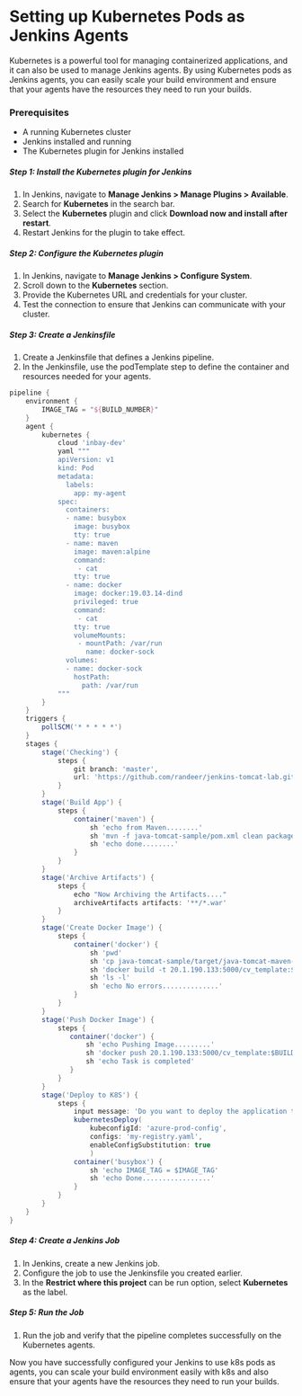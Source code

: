 # Setting up Kubernetes Pods as Jenkins Agents

Kubernetes is a powerful tool for managing containerized applications, and it can also be used to manage Jenkins agents. By using Kubernetes pods as Jenkins agents, you can easily scale your build environment and ensure that your agents have the resources they need to run your builds.

### Prerequisites
- A running Kubernetes cluster
- Jenkins installed and running
- The Kubernetes plugin for Jenkins installed

##### Step 1: Install the Kubernetes plugin for Jenkins
1. In Jenkins, navigate to **Manage Jenkins > Manage Plugins > Available**.
2. Search for **Kubernetes** in the search bar.
3. Select the **Kubernetes** plugin and click **Download now and install after restart**.
4. Restart Jenkins for the plugin to take effect.

##### Step 2: Configure the Kubernetes plugin
1. In Jenkins, navigate to **Manage Jenkins > Configure System**.
2. Scroll down to the **Kubernetes** section.
3. Provide the Kubernetes URL and credentials for your cluster.
4. Test the connection to ensure that Jenkins can communicate with your cluster.

##### Step 3: Create a Jenkinsfile

1. Create a Jenkinsfile that defines a Jenkins pipeline.
2. In the Jenkinsfile, use the podTemplate step to define the container and resources needed for your agents.

```groovy
pipeline {
    environment {
        IMAGE_TAG = "${BUILD_NUMBER}"
    }
    agent {
        kubernetes {
            cloud 'inbay-dev'
            yaml """
            apiVersion: v1
            kind: Pod
            metadata:
              labels:
                app: my-agent
            spec:
              containers:
              - name: busybox
                image: busybox
                tty: true
              - name: maven
                image: maven:alpine
                command:
                 - cat
                tty: true
              - name: docker
                image: docker:19.03.14-dind
                privileged: true
                command:
                 - cat
                tty: true
                volumeMounts:
                 - mountPath: /var/run
                   name: docker-sock
              volumes:
              - name: docker-sock 
                hostPath:
                  path: /var/run
            """
        }
    }
    triggers {
        pollSCM('* * * * *')
    }
    stages {
        stage('Checking') {
            steps {
                git branch: 'master',
                url: 'https://github.com/randeer/jenkins-tomcat-lab.git'
            }
        }
        stage('Build App') {
            steps {
                container('maven') {
                    sh 'echo from Maven........'
                    sh 'mvn -f java-tomcat-sample/pom.xml clean package'
                    sh 'echo done........'
                }
            }
        }
        stage('Archive Artifacts') {
            steps {
                echo "Now Archiving the Artifacts...."
                archiveArtifacts artifacts: '**/*.war'
            }
        }
        stage('Create Docker Image') {
            steps {
                container('docker') {
                    sh 'pwd'
                    sh 'cp java-tomcat-sample/target/java-tomcat-maven-example.war ROOT.war'
                    sh 'docker build -t 20.1.190.133:5000/cv_template:$BUILD_NUMBER .'
                    sh 'ls -l'
                    sh 'echo No errors..............'
                }
            }
        }
        stage('Push Docker Image') {
            steps {
               container('docker') {
                   sh 'echo Pushing Image.........'
                   sh 'docker push 20.1.190.133:5000/cv_template:$BUILD_NUMBER'
                   sh 'echo Task is completed'
               } 
            }
        }
        stage('Deploy to K8S') {
            steps {
                input message: 'Do you want to deploy the application to Kubernetes?'
                kubernetesDeploy(
                    kubeconfigId: 'azure-prod-config',
                    configs: 'my-registry.yaml',
                    enableConfigSubstitution: true
                    )
                container('busybox') {
                    sh 'echo IMAGE_TAG = $IMAGE_TAG'
                    sh 'echo Done.................'
                }
            }
        }
    }
}

```


##### Step 4: Create a Jenkins Job
1. In Jenkins, create a new Jenkins job.
2. Configure the job to use the Jenkinsfile you created earlier.
3. In the **Restrict where this project** can be run option, select **Kubernetes** as the label.

##### Step 5: Run the Job
1. Run the job and verify that the pipeline completes successfully on the Kubernetes agents.

Now you have successfully configured your Jenkins to use k8s pods as agents, you can scale your build environment easily with k8s and also ensure that your agents have the resources they need to run your builds.
